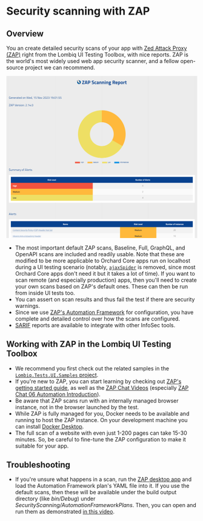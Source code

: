 # Security scanning with ZAP

## Overview

You an create detailed security scans of your app with [Zed Attack Proxy (ZAP)](https://www.zaproxy.org/) right from the Lombiq UI Testing Toolbox, with nice reports. ZAP is the world's most widely used web app security scanner, and a fellow open-source project we can recommend.

![Sample ZAP security scan report](Attachments/ZapReportScreenshot.png)

- The most important default ZAP scans, Baseline, Full, GraphQL, and OpenAPI scans are included and readily usable. Note that these are modified to be more applicable to Orchard Core apps run on localhost during a UI testing scenario (notably, [`ajaxSpider`](https://www.zaproxy.org/docs/desktop/addons/ajax-spider/automation/) is removed, since most Orchard Core apps don't need it but it takes a lot of time). If you want to scan remote (and especially production) apps, then you'll need to create your own scans based on ZAP's default ones. These can then be run from inside UI tests too.
- You can assert on scan results and thus fail the test if there are security warnings.
- Since we use [ZAP's Automation Framework](https://www.zaproxy.org/docs/automate/automation-framework/) for configuration, you have complete and detailed control over how the scans are configured.
- [SARIF](https://sarifweb.azurewebsites.net/) reports are available to integrate with other InfoSec tools.

## Working with ZAP in the Lombiq UI Testing Toolbox

- We recommend you first check out the related samples in the [`Lombiq.Tests.UI.Samples` project](../../Lombiq.Tests.UI.Samples).
- If you're new to ZAP, you can start learning by checking out [ZAP's getting started guide](https://www.zaproxy.org/getting-started/), as well as the [ZAP Chat Videos](https://www.zaproxy.org/zap-chat/) (especially [ZAP Chat 06 Automation Introduction](https://www.youtube.com/watch?v=PnCbIAnauD8)).
- Be aware that ZAP scans run with an internally managed browser instance, not in the browser launched by the test.
- While ZAP is fully managed for you, Docker needs to be available and running to host the ZAP instance. On your development machine you can install [Docker Desktop](https://www.docker.com/products/docker-desktop/).
- The full scan of a website with even just 1-200 pages can take 15-30 minutes. So, be careful to fine-tune the ZAP configuration to make it suitable for your app.

## Troubleshooting

- If you're unsure what happens in a scan, run the [ZAP desktop app](https://www.zaproxy.org/download/) and load the Automation Framework plan's YAML file into it. If you use the default scans, then these will be available under the build output directory (like _bin/Debug_) under _SecurityScanning/AutomationFrameworkPlans_. Then, you can open and run them as demonstrated [in this video](https://youtu.be/PnCbIAnauD8?si=u0vi63Uvv9wZINzb&t=1173).
